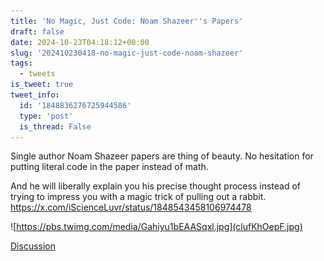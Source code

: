 ```yaml
---
title: 'No Magic, Just Code: Noam Shazeer''s Papers'
draft: false
date: 2024-10-23T04:18:12+00:00
slug: '202410230418-no-magic-just-code-noam-shazeer'
tags:
  - tweets
is_tweet: true
tweet_info:
  id: '1848836276725944586'
  type: 'post'
  is_thread: False
---
```




Single author Noam Shazeer papers are thing of beauty. No hesitation for putting literal code in the paper instead of math.

And he will liberally explain you his precise thought process instead of trying to impress you with a magic trick of pulling out a rabbit. <https://x.com/iScienceLuvr/status/1848543458106974478> 

![https://pbs.twimg.com/media/Gahiyu1bEAASqxl.jpg](clufKhOepF.jpg)

[Discussion](https://x.com/sytelus/status/1848836276725944586)
